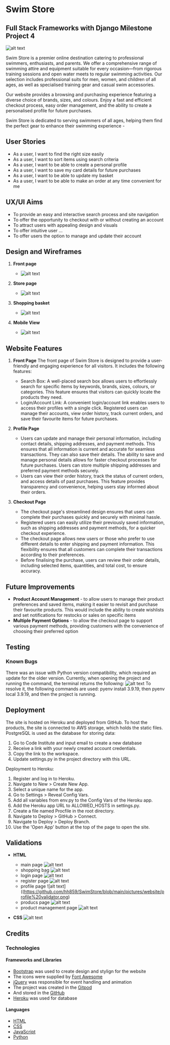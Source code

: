 # Swim Store
## Full Stack Frameworks with Django Milestone Project 4 

  ![alt text](https://github.com/hh859/SwimStore/blob/main/pictures/website/main%20page.png)

Swim Store is a premier online destination catering to professional swimmers, enthusiasts, and parents. We offer a comprehensive range of swimming attire and equipment suitable for every occasion—from rigorous training sessions and open water meets to regular swimming activities. Our selection includes professional suits for men, women, and children of all ages, as well as specialised training gear and casual swim accessories.

Our website provides a browsing and purchasing experience featuring a diverse choice of brands, sizes, and colours. Enjoy a fast and efficient checkout process, easy order management, and the ability to create a personalised profile for future purchases.

Swim Store is dedicated to serving swimmers of all ages, helping them find the perfect gear to enhance their swimming experience - [](https://swim-store-45c460b85d20.herokuapp.com)


## User Stories 
 - As a user, I want to find the right size easily
 - As a user, I want to sort items using search criteria
 - As a user, I want to be able to create a personal profile
 - As a user, I want to save my card details for future purchases
 - As a user, I want to be able to update my basket
 - As a user, I want to be able to make an order at any time convenient for me

## UX/UI Aims 
- To provide an easy and interactive search process and site navigation
- To offer the opportunity to checkout with or without creating an account
- To attract users with appealing design and visuals
- To offer intuitive user ...
- To offer users the option to manage and update their account

## Design and Wireframes 
1. **Front page**
   -  ![alt text](https://github.com/hh859/SwimStore/blob/main/pictures/figma/Front%20page.png)
  
2. **Store page**
   - ![alt text](https://github.com/hh859/SwimStore/blob/main/pictures/figma/store%20page.png)
  
3. **Shopping basket**
   - ![alt text](https://github.com/hh859/SwimStore/blob/main/pictures/figma/Shopping%20basket.png)

4. **Mobile View**
   - ![alt text](https://github.com/hh859/SwimStore/blob/main/pictures/figma/mobile%20view.png)

## Website Features
1. **Front Page**
The front page of Swim Store is designed to provide a user-friendly and engaging experience for all visitors. It includes the following features:
   - Search Box: A well-placed search box allows users to effortlessly search for specific items by keywords, brands, sizes, colours, or categories. This feature ensures that visitors can quickly locate the products they need.
   - Login/Account Link: A convenient login/account link enables users to access their profiles with a single click. Registered users can manage their accounts, view order history, track current orders, and save their favourite items for future purchases.

2. **Profile Page**
   -  Users can update and manage their personal information, including contact details, shipping addresses, and payment methods. This ensures that all information is current and accurate for seamless transactions. They can also save their details. The ability to save and manage personal details allows for faster checkout processes for future purchases. Users can store multiple shipping addresses and preferred payment methods securely.
   - Users can view their order history, track the status of current orders, and access details of past purchases. This feature provides transparency and convenience, helping users stay informed about their orders.

3. **Checkout Page**
   - The checkout page's streamlined design ensures that users can complete their purchases quickly and securely with minimal hassle.
   - Registered users can easily utilize their previously saved information, such as shipping addresses and payment methods, for a quicker checkout experience.
   - The checkout page allows new users or those who prefer to use different details to enter shipping and payment information. This flexibility ensures that all customers can complete their transactions according to their preferences.
   - Before finalising the purchase, users can review their order details, including selected items, quantities, and total cost, to ensure accuracy.

## Future Improvements
- **Product Account Management** - to allow users to manage their product preferences and saved items, making it easier to revisit and purchase their favourite products. This would include the ability to create wishlists and set notifications for restocks or sales on specific items
- **Multiple Payment Options** - to allow the checkout page to support various payment methods, providing customers with the convenience of choosing their preferred option

## Testing 

### Known Bugs 
There was an issue with Python version compatibility, which required an update for the older version. Currently, when opening the project and running the command, the terminal returns the following:
  ![alt text](https://github.com/hh859/SwimStore/blob/main/pictures/website/Python%20version.png)
To resolve it, the following commands are used: pyenv install 3.9.19, then pyenv local 3.9.19, and then the project is running. 


## Deployment 
The site is hosted on Heroku and deployed from GitHub. To host the products, the site is connected to AWS storage, which holds the static files. PostgreSQL is used as the database for storing data:

1. Go to Code Institute and input email to create a new database
2. Receive a link with your newly created account credentials.
3. Copy the link to the workspace.
4. Update settings.py in the project directory with this URL.


Deployment to Heroku:
1. Register and log in to Heroku.
2. Navigate to New > Create New App.
3. Select a unique name for the app.
4. Go to Settings > Reveal Config Vars.
5. Add all variables from env.py to the Config Vars of the Heroku app.
6. Add the Heroku app URL to ALLOWED_HOSTS in settings.py.
7. Create a file named Procfile in the root directory.
8. Navigate to Deploy > GitHub > Connect.
9. Navigate to Deploy > Deploy Branch.
10. Use the 'Open App' button at the top of the page to open the site.

## Validations
 - **HTML**
   - main page 
  ![alt text](https://github.com/hh859/SwimStore/blob/main/pictures/website/main%20page%20validator.png)
   - shopping bag
  ![alt text](https://github.com/hh859/SwimStore/blob/main/pictures/website/shopping%20bag%20validator%20.png)
   - login page
  ![alt text](https://github.com/hh859/SwimStore/blob/main/pictures/website/login%20validtor.png)
   - register page
  ![alt text](https://github.com/hh859/SwimStore/blob/main/pictures/website/register%20validator.png)
   - profile page
  ![alt text]((https://github.com/hh859/SwimStore/blob/main/pictures/website/profile%20validator.png)
   - producs page
  ![alt text](https://github.com/hh859/SwimStore/blob/main/pictures/website/products%20page%20validator%20.png)
   - product management page
  ![alt text](https://github.com/hh859/SwimStore/blob/main/pictures/website/product%20management%20valdator%20.png)


 - **CSS**
  ![alt text](https://github.com/hh859/SwimStore/blob/main/pictures/website/CSS%20validator.png)


## Credits 
### Technologies 
#### Frameworks and Libraries 
- [Bootstrap](https://getbootstrap.com/) was used to create design and stylign for the website 
- The icons were supplied by [Font Awesome](https://fontawesome.com/)
- [jQuery](https://jquery.com/) was responsible for event handling and animation 
- The project was created in the [Gitpod](https://www.gitpod.io/ )
- And stored in the [GitHub](https://github.com) 
- [Heroku](https://www.heroku.com/) was used for database 

#### Languages 
- [HTML](https://www.w3schools.com/html/)
- [CSS](https://www.w3schools.com/css/)
- [JavaScript](https://www.javascript.com/)
- [Python](https://www.python.org/)




